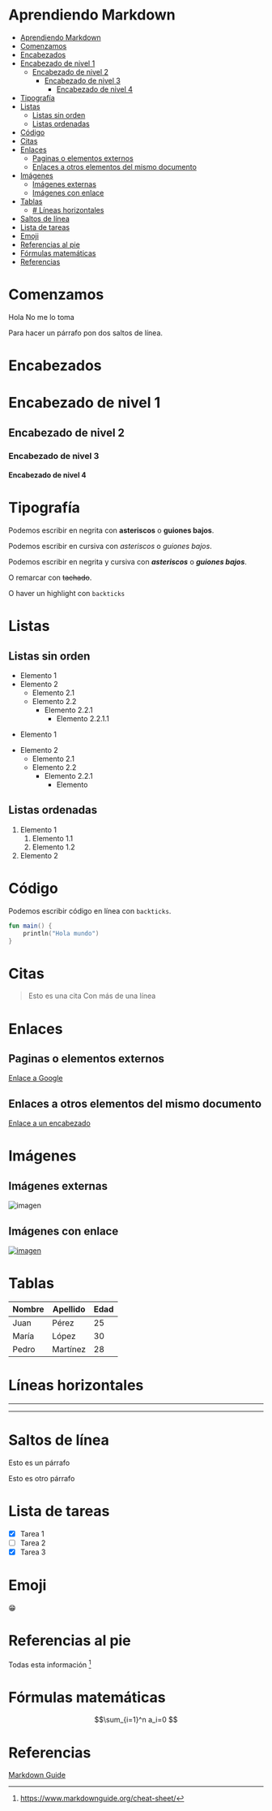 # Aprendiendo Markdown

- [Aprendiendo Markdown](#aprendiendo-markdown)
- [Comenzamos](#comenzamos)
- [Encabezados](#encabezados)
- [Encabezado de nivel 1](#encabezado-de-nivel-1)
  - [Encabezado de nivel 2](#encabezado-de-nivel-2)
    - [Encabezado de nivel 3](#encabezado-de-nivel-3)
      - [Encabezado de nivel 4](#encabezado-de-nivel-4)
- [Tipografía](#tipografía)
- [Listas](#listas)
  - [Listas sin orden](#listas-sin-orden)
  - [Listas ordenadas](#listas-ordenadas)
- [Código](#código)
- [Citas](#citas)
- [Enlaces](#enlaces)
  - [Paginas o elementos externos](#paginas-o-elementos-externos)
  - [Enlaces a otros elementos del mismo documento](#enlaces-a-otros-elementos-del-mismo-documento)
- [Imágenes](#imágenes)
  - [Imágenes externas](#imágenes-externas)
  - [Imágenes con enlace](#imágenes-con-enlace)
- [Tablas](#tablas)
  - [# Líneas horizontales](#-líneas-horizontales)
- [Saltos de línea](#saltos-de-línea)
- [Lista de tareas](#lista-de-tareas)
- [Emoji](#emoji)
- [Referencias al pie](#referencias-al-pie)
- [Fórmulas matemáticas](#fórmulas-matemáticas)
- [Referencias](#referencias)

# Comenzamos
Hola
No me lo toma

Para hacer un párrafo pon dos saltos de línea.

# Encabezados

# Encabezado de nivel 1
## Encabezado de nivel 2
### Encabezado de nivel 3
#### Encabezado de nivel 4

# Tipografía
Podemos escribir en negrita con **asteriscos** o __guiones bajos__.

Podemos escribir en cursiva con *asteriscos* o _guiones bajos_.

Podemos escribir en negrita y cursiva con ***asteriscos*** o ___guiones bajos___.

O remarcar con ~~tachado~~.

O haver un highlight con `backticks`

# Listas
## Listas sin orden
- Elemento 1
- Elemento 2
  - Elemento 2.1
  - Elemento 2.2
    - Elemento 2.2.1
      - Elemento 2.2.1.1


* Elemento 1
+ Elemento 2
  * Elemento 2.1
  + Elemento 2.2
    * Elemento 2.2.1
      + Elemento

## Listas ordenadas
1. Elemento 1
   1. Elemento 1.1
   2. Elemento 1.2
2. Elemento 2

# Código
Podemos escribir código en línea con `backticks`.
```kotlin
fun main() {
    println("Hola mundo")
}
```

# Citas
> Esto es una cita
> Con más de una línea

# Enlaces

## Paginas o elementos externos
[Enlace a Google](https://www.google.com)

## Enlaces a otros elementos del mismo documento
[Enlace a un encabezado](#encabezados)

# Imágenes

## Imágenes externas
![imagen](https://www.google.com/images/branding/googlelogo/1x/googlelogo_color_272x92dp.png)

## Imágenes con enlace
[![imagen](https://www.google.com/images/branding/googlelogo/1x/googlelogo_color_272x92dp.png)](https://www.google.com)

# Tablas
| Nombre | Apellido | Edad |
|--------|----------|------|
| Juan   | Pérez    | 25   |
| María  | López    | 30   |
| Pedro  | Martínez | 28   |

# Líneas horizontales
---
***

# Saltos de línea
Esto es un párrafo

Esto es otro párrafo

# Lista de tareas
- [x] Tarea 1
- [ ] Tarea 2
- [x] Tarea 3

# Emoji
😁

# Referencias al pie
Todas esta información [^1]

[^1]: https://www.markdownguide.org/cheat-sheet/

# Fórmulas matemáticas
$$\sum_{i=1}^n a_i=0 $$

# Referencias
[Markdown Guide](https://www.markdownguide.org/)







